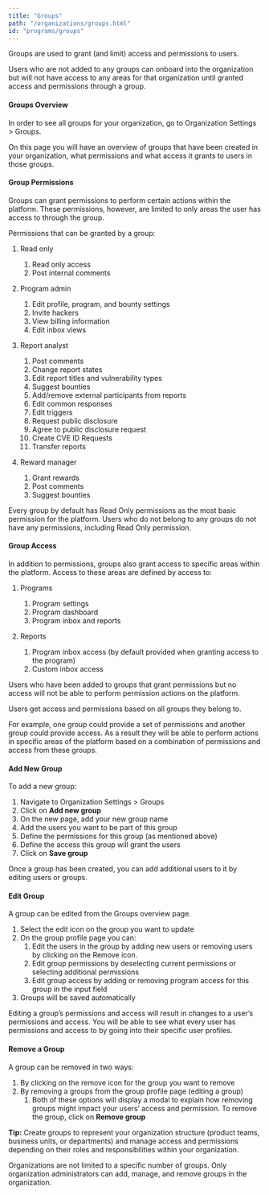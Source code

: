 ```yaml
---
title: "Groups"
path: "/organizations/groups.html"
id: "programs/groups"
---
```


Groups are used to grant (and limit) access and permissions to users.

Users who are not added to any groups can onboard into the organization but will not have access to any areas for that organization until granted access and permissions through a group.

#### Groups Overview

In order to see all groups for your organization, go to Organization Settings > Groups.

On this page you will have an overview of groups that have been created in your organization, what permissions and what access it grants to users in those groups.

#### Group Permissions

Groups can grant permissions to perform certain actions within the platform. These permissions, however, are limited to only areas the user has access to through the group.

Permissions that can be granted by a group:

1. Read only
    1. Read only access
    1. Post internal comments

1. Program admin
    1. Edit profile, program, and bounty settings
    1. Invite hackers
    1. View billing information
    1. Edit inbox views

1. Report analyst
    1. Post comments
    1. Change report states
    1. Edit report titles and vulnerability types
    1. Suggest bounties
    1. Add/remove external participants from reports
    1. Edit common responses
    1. Edit triggers
    1. Request public disclosure
    1. Agree to public disclosure request
    1. Create CVE ID Requests
    1. Transfer reports

1. Reward manager
    1. Grant rewards
    1. Post comments
    1. Suggest bounties

Every group by default has Read Only permissions as the most basic permission for the platform. Users who do not belong to any groups do not have any permissions, including Read Only permission.

#### Group Access

In addition to permissions, groups also grant access to specific areas within the platform. Access to these areas are defined by access to:

1. Programs
    1. Program settings
    1. Program dashboard
    1. Program inbox and reports

1. Reports
    1. Program inbox access (by default provided when granting access to the program)
    1. Custom inbox access

Users who have been added to groups that grant permissions but no access will not be able to perform permission actions on the platform.

Users get access and permissions based on all groups they belong to.

For example, one group could provide a set of permissions and another group could provide access. As a result they will be able to perform actions in specific areas of the platform based on a combination of permissions and access from these groups.

#### Add New Group

To add a new group:

1. Navigate to Organization Settings > Groups
1. Click on **Add new group**
1. On the new page, add your new group name
1. Add the users you want to be part of this group
1. Define the permissions for this group (as mentioned above)
1. Define the access this group will grant the users
1. Click on **Save group**

Once a group has been created, you can add additional users to it by editing users or groups.

#### Edit Group

A group can be edited from the Groups overview page.

1. Select the edit icon on the group you want to update
1. On the group profile page you can:
    1. Edit the users in the group by adding new users or removing users by clicking on the Remove icon.
    1. Edit group permissions by deselecting current permissions or selecting additional permissions
    1. Edit group access by adding or removing program access for this group in the input field
1. Groups will be saved automatically

Editing a group’s permissions and access will result in changes to a user’s permissions and access. You will be able to see what every user has permissions and access to by going into their specific user profiles.

#### Remove a Group

A group can be removed in two ways:

1. By clicking on the remove icon for the group you want to remove
1. By removing a groups from the group profile page (editing a group)
    1. Both of these options will display a modal to explain how removing groups might impact your users’ access and permission. To remove the group, click on **Remove group**

**Tip:** Create groups to represent your organization structure (product teams, business units, or departments) and manage access and permissions depending on their roles and responsibilities within your organization.

Organizations are not limited to a specific number of groups. Only organization administrators can add, manage, and remove groups in the organization.
